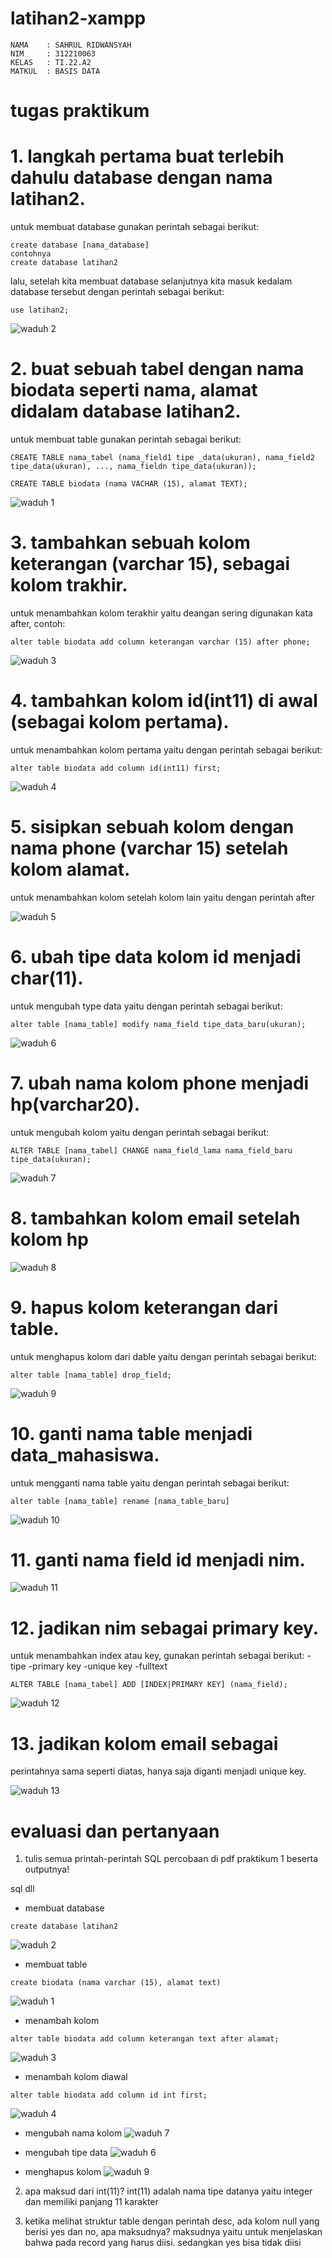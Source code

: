 # latihan2-xampp

```
NAMA    : SAHRUL RIDWANSYAH
NIM     : 312210063
KELAS   : TI.22.A2
MATKUL  : BASIS DATA
```

# tugas praktikum

# 1. langkah pertama buat terlebih dahulu database dengan nama latihan2.

untuk membuat database gunakan perintah sebagai berikut:
```
create database [nama_database]
contohnya
create database latihan2
```
lalu, setelah kita membuat database selanjutnya kita masuk kedalam database tersebut dengan perintah sebagai berikut:
```
use latihan2;
```
![waduh 2](https://user-images.githubusercontent.com/115526901/230829125-588102ed-d6f4-418e-8534-7829588f0487.png)

# 2. buat sebuah tabel dengan nama biodata seperti nama, alamat didalam database latihan2.

untuk membuat table gunakan perintah sebagai berikut:
```
CREATE TABLE nama_tabel (nama_field1 tipe _data(ukuran), nama_field2 tipe_data(ukuran), ..., nama_fieldn tipe_data(ukuran));

CREATE TABLE biodata (nama VACHAR (15), alamat TEXT);
```
![waduh 1](https://user-images.githubusercontent.com/115526901/230829221-1194b51d-f953-4c18-b384-744a72faa9e4.png)

# 3. tambahkan sebuah kolom keterangan (varchar 15), sebagai kolom trakhir.
 
untuk menambahkan kolom terakhir yaitu deangan sering digunakan kata after, contoh:
```
alter table biodata add column keterangan varchar (15) after phone;
```
![waduh 3](https://user-images.githubusercontent.com/115526901/230830192-23e4d8a0-94e4-4cc0-8244-79cd0f0226f6.png)

# 4. tambahkan kolom id(int11) di awal (sebagai kolom pertama).

untuk menambahkan kolom pertama yaitu dengan perintah sebagai berikut:
```
alter table biodata add column id(int11) first;
```
![waduh 4](https://user-images.githubusercontent.com/115526901/230830822-cc8e2aa9-02bd-4128-aa09-a9a3181011ca.png)

# 5. sisipkan sebuah kolom dengan nama phone (varchar 15) setelah kolom alamat.

untuk menambahkan kolom setelah kolom lain yaitu dengan perintah after

![waduh 5](https://user-images.githubusercontent.com/115526901/230831728-9f3b8c57-2f11-4412-9cff-bd0755dd1047.png)

# 6. ubah tipe data kolom id menjadi char(11).

untuk mengubah type data yaitu dengan perintah sebagai berikut:
```
alter table [nama_table] modify nama_field tipe_data_baru(ukuran);
```
![waduh 6](https://user-images.githubusercontent.com/115526901/230832559-bcae2426-e958-4e82-9b9f-0fc6b3e5b681.png)

# 7. ubah nama kolom phone menjadi hp(varchar20).

untuk mengubah kolom yaitu dengan perintah sebagai berikut:
```
ALTER TABLE [nama_tabel] CHANGE nama_field_lama nama_field_baru tipe_data(ukuran);
```
![waduh 7](https://user-images.githubusercontent.com/115526901/230832910-8b0bda68-464e-41eb-b53c-76f057961df7.png)

# 8. tambahkan kolom email setelah kolom hp 

![waduh 8](https://user-images.githubusercontent.com/115526901/230833400-5c9fc8d7-a414-409b-a59c-84a23769a718.png)

# 9. hapus kolom keterangan dari table.

untuk menghapus kolom dari dable yaitu dengan perintah sebagai berikut:
```
alter table [nama_table] drop_field;
```
![waduh 9](https://user-images.githubusercontent.com/115526901/230833755-cad46070-a62c-49f5-9e16-b5d61880748d.png)

# 10. ganti nama table menjadi data_mahasiswa.

untuk mengganti nama table yaitu dengan perintah sebagai berikut:
```
alter table [nama_table] rename [nama_table_baru]
```
![waduh 10](https://user-images.githubusercontent.com/115526901/230834130-5c16c3de-9a7a-443e-bae9-d7372734ae49.png)

# 11. ganti nama field id menjadi nim.

![waduh 11](https://user-images.githubusercontent.com/115526901/230834330-4c63b1cb-a5ff-44e1-a4ab-c64b5e3b4abc.png)

# 12. jadikan nim sebagai primary key.

untuk menambahkan index atau key, gunakan perintah sebagai berikut:
-tipe
-primary key
-unique key 
-fulltext
```
ALTER TABLE [nama_tabel] ADD [INDEX|PRIMARY KEY] (nama_field);
```
![waduh 12](https://user-images.githubusercontent.com/115526901/230835010-9d7dcfd1-71d7-4464-a46e-5b3f2803bf09.png)

# 13. jadikan kolom email sebagai

perintahnya sama seperti diatas, hanya saja diganti menjadi unique key.

![waduh 13](https://user-images.githubusercontent.com/115526901/230835722-a7185aea-a5c2-487c-80db-dff70e4437fd.png)

# evaluasi dan pertanyaan 

1. tulis semua printah-perintah SQL percobaan di pdf praktikum 1 beserta outputnya!

sql dll

* membuat database
```
create database latihan2
```
![waduh 2](https://user-images.githubusercontent.com/115526901/230840896-aac0e001-ab82-4054-b671-67d168123a5c.png)

* membuat table 
```
create biodata (nama varchar (15), alamat text)
```
![waduh 1](https://user-images.githubusercontent.com/115526901/230841347-bec1f074-0019-4927-8f1c-9ecd4847815d.png)

* menambah kolom 
```
alter table biodata add column keterangan text after alamat;
```
![waduh 3](https://user-images.githubusercontent.com/115526901/230841626-1af278d1-6209-4598-8ef3-6379e71e519f.png)

* menambah kolom diawal
```
alter table biodata add column id int first;
```
![waduh 4](https://user-images.githubusercontent.com/115526901/230842264-9beff864-bd36-4e84-849b-205aa080466f.png)
 
* mengubah nama kolom 
![waduh 7](https://user-images.githubusercontent.com/115526901/230842738-0e40971a-1a62-4888-b5a1-378606e5f80d.png)

* mengubah tipe data 
![waduh 6](https://user-images.githubusercontent.com/115526901/230842942-9441ea1b-69e3-4620-86ff-30af098b6cfe.png)

* menghapus kolom 
![waduh 9](https://user-images.githubusercontent.com/115526901/230843101-671efd9d-edbd-45fa-bcba-476c513db124.png)

2. apa maksud dari int(11)?
int(11) adalah nama tipe datanya yaitu integer dan memiliki panjang 11 karakter

3. ketika melihat struktur table dengan perintah desc, ada kolom null yang berisi yes dan no, apa maksudnya?
maksudnya yaitu untuk menjelaskan bahwa pada record yang harus diisi. sedangkan yes bisa tidak diisi










